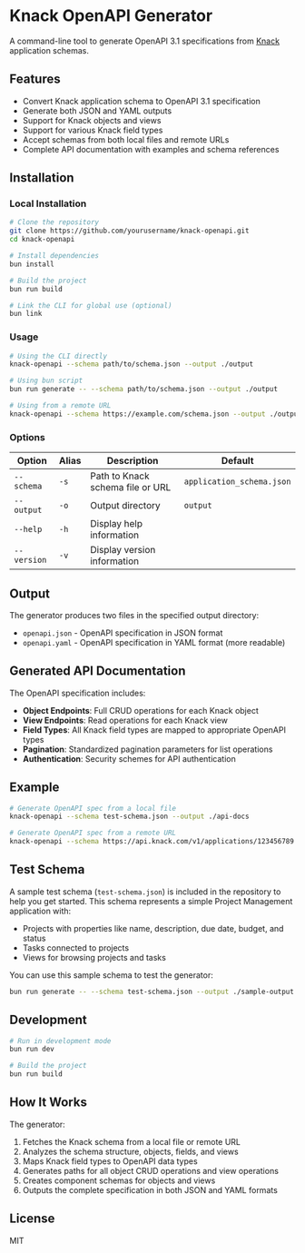 # Knack OpenAPI Generator

A command-line tool to generate OpenAPI 3.1 specifications from [Knack](https://knack.com) application schemas.

## Features

- Convert Knack application schema to OpenAPI 3.1 specification
- Generate both JSON and YAML outputs
- Support for Knack objects and views
- Support for various Knack field types
- Accept schemas from both local files and remote URLs
- Complete API documentation with examples and schema references

## Installation

### Local Installation

```bash
# Clone the repository
git clone https://github.com/yourusername/knack-openapi.git
cd knack-openapi

# Install dependencies
bun install

# Build the project
bun run build

# Link the CLI for global use (optional)
bun link
```

### Usage

```bash
# Using the CLI directly
knack-openapi --schema path/to/schema.json --output ./output

# Using bun script
bun run generate -- --schema path/to/schema.json --output ./output

# Using from a remote URL
knack-openapi --schema https://example.com/schema.json --output ./output
```

### Options

| Option      | Alias | Description                      | Default                   |
| ----------- | ----- | -------------------------------- | ------------------------- |
| `--schema`  | `-s`  | Path to Knack schema file or URL | `application_schema.json` |
| `--output`  | `-o`  | Output directory                 | `output`                  |
| `--help`    | `-h`  | Display help information         |                           |
| `--version` | `-v`  | Display version information      |                           |

## Output

The generator produces two files in the specified output directory:

- `openapi.json` - OpenAPI specification in JSON format
- `openapi.yaml` - OpenAPI specification in YAML format (more readable)

## Generated API Documentation

The OpenAPI specification includes:

- **Object Endpoints**: Full CRUD operations for each Knack object
- **View Endpoints**: Read operations for each Knack view
- **Field Types**: All Knack field types are mapped to appropriate OpenAPI types
- **Pagination**: Standardized pagination parameters for list operations
- **Authentication**: Security schemes for API authentication

## Example

```bash
# Generate OpenAPI spec from a local file
knack-openapi --schema test-schema.json --output ./api-docs

# Generate OpenAPI spec from a remote URL
knack-openapi --schema https://api.knack.com/v1/applications/123456789 --output ./api-docs
```

## Test Schema

A sample test schema (`test-schema.json`) is included in the repository to help you get started. This schema represents a simple Project Management application with:

- Projects with properties like name, description, due date, budget, and status
- Tasks connected to projects
- Views for browsing projects and tasks

You can use this sample schema to test the generator:

```bash
bun run generate -- --schema test-schema.json --output ./sample-output
```

## Development

```bash
# Run in development mode
bun run dev

# Build the project
bun run build
```

## How It Works

The generator:

1. Fetches the Knack schema from a local file or remote URL
2. Analyzes the schema structure, objects, fields, and views
3. Maps Knack field types to OpenAPI data types
4. Generates paths for all object CRUD operations and view operations
5. Creates component schemas for objects and views
6. Outputs the complete specification in both JSON and YAML formats

## License

MIT
